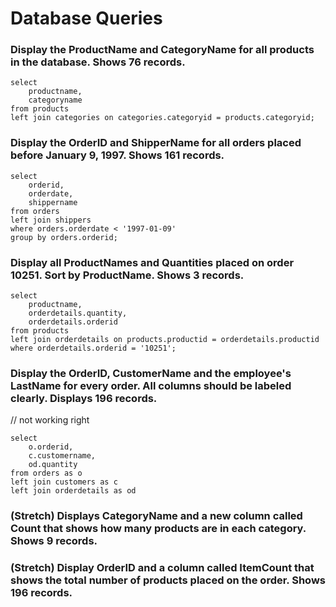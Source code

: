 # Database Queries

### Display the ProductName and CategoryName for all products in the database. Shows 76 records.
```
select 
	productname,
    categoryname
from products
left join categories on categories.categoryid = products.categoryid;
```

### Display the OrderID and ShipperName for all orders placed before January 9, 1997. Shows 161 records.
```
select 
	orderid,
    orderdate,
    shippername
from orders
left join shippers
where orders.orderdate < '1997-01-09'
group by orders.orderid;
```

### Display all ProductNames and Quantities placed on order 10251. Sort by ProductName. Shows 3 records.
```
select
	productname,
    orderdetails.quantity,
    orderdetails.orderid
from products
left join orderdetails on products.productid = orderdetails.productid
where orderdetails.orderid = '10251';
```

### Display the OrderID, CustomerName and the employee's LastName for every order. All columns should be labeled clearly. Displays 196 records.
// not working right
```
select
	o.orderid,
    c.customername,
    od.quantity
from orders as o
left join customers as c
left join orderdetails as od
```

### (Stretch)  Displays CategoryName and a new column called Count that shows how many products are in each category. Shows 9 records.

### (Stretch) Display OrderID and a  column called ItemCount that shows the total number of products placed on the order. Shows 196 records. 